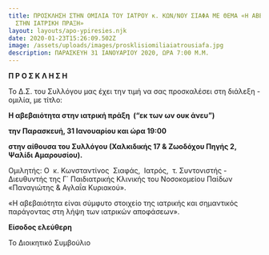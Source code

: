 ```yaml
---
title: ΠΡΟΣΚΛΗΣΗ ΣΤΗΝ ΟΜΙΛΙΑ ΤΟΥ ΙΑΤΡΟΥ κ. ΚΩΝ/ΝΟΥ ΣΙΑΦΑ ΜΕ ΘΕΜΑ «Η ΑΒΕΒΑΙΟΤΗΤΑ
  ΣΤΗΝ ΙΑΤΡΙΚΗ ΠΡΑΞΗ»
layout: layouts/apo-ypiresies.njk
date: 2020-01-23T15:26:09.502Z
image: /assets/uploads/images/prosklisiomiliaiatrousiafa.jpg
description: ΠΑΡΑΣΚΕΥΗ 31 ΙΑΝΟΥΑΡΙΟΥ 2020, ΩΡΑ 7:00 Μ.Μ.
---
```

**Π Ρ Ο Σ Κ Λ Η Σ Η**

Το Δ.Σ. του Συλλόγου μας έχει την τιμή να σας προσκαλέσει στη διάλεξη - ομιλία, με τίτλο:

**Η αβεβαιότητα στην ιατρική πράξη  (“εκ των ων ουκ άνευ”)**

**την Παρασκευή, 31 Ιανουαρίου και ώρα 19:00**

**στην αίθουσα του Συλλόγου (Χαλκιδικής 17 & Ζωοδόχου Πηγής 2, Ψαλίδι Αμαρουσίου).**

Ομιλητής: Ο  κ. Κωνσταντίνος  Σιαφάς,  Ιατρός,  τ. Συντονιστής - Διευθυντής της Γ΄ Παιδιατρικής Κλινικής του Νοσοκομείου Παίδων «Παναγιώτης & Αγλαΐα Κυριακού».

«Η αβεβαιότητα είναι σύμφυτο στοιχείο της ιατρικής και σημαντικός παράγοντας στη λήψη των ιατρικών αποφάσεων».

**Είσοδος ελεύθερη**

Το Διοικητικό Συμβούλιο